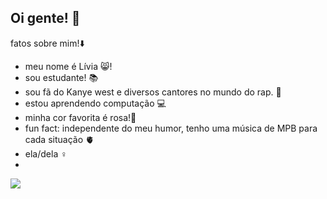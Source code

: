## Oi gente! 🫶

fatos sobre mim!⬇️

- meu nome é Lívia 😸!
- sou estudante! 📚
- sou fã do Kanye west e diversos cantores no mundo do rap. 🎵
- estou aprendendo computação 💻
- minha cor favorita é rosa!🩷
- fun fact: independente do meu humor, tenho uma música de MPB para cada situação 🫀
- ela/dela ♀️
-
![](https://tenor.com/pt-BR/view/sanrio-kuromi-cute-gif-27290113)
